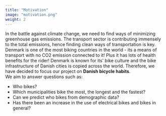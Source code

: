 ```yaml
---
title: "Motivation"
image: "motivation.png"
weight: 2
---
```


In the battle against climate change, we need to find ways of minimizing greenhouse gas emissions. The transport sector is contributing immensely to the total emissions, hence finding clean ways of transportation is key. Denmark is one of the most biking countries in the world - its a means of transport with no CO2 emission connected to it! Plus it has lots of health benefits for the rider! Denmark is known for its' bike culture and the bike infrastructure of Danish cities is copied across the world. Therefore, we have decided to focus our project on **Danish bicycle habits**. <br/>
We aim to answer questions such as:
- Who bikes?
- Which municipalities bike the most, the longest and the fastest?
- Can we predict who bikes from demographic data?
- Has there been an increase in the use of electrical bikes and bikes in general?
